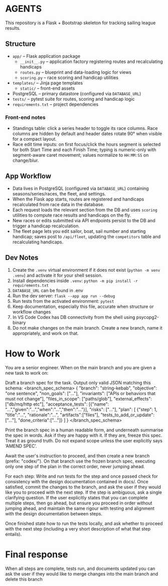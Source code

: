 # AGENTS

This repository is a Flask + Bootstrap skeleton for tracking sailing league results.

## Structure
- `app/` – Flask application package
  - `__init__.py` – application factory registering routes and recalculating handicaps
  - `routes.py` – blueprint and data-loading logic for views
  - `scoring.py` – race scoring and handicap utilities
- `templates/` – Jinja page templates
  - `static/` – front-end assets
- PostgreSQL – primary datastore (configured via `DATABASE_URL`)
- `tests/` – pytest suite for routes, scoring and handicap logic
- `requirements.txt` – project dependencies

### Front-end notes
- Standings table: click a series header to toggle its race columns. Race columns are hidden by default and header dates rotate 90° when visible for a compact layout.
- Race edit time inputs: on first focus/click the hours segment is selected for both Start Time and each Finish Time; typing is numeric-only with segment-aware caret movement; values normalize to `HH:MM:SS` on change/blur.

## App Workflow
- Data lives in PostgreSQL (configured via `DATABASE_URL`) containing seasons/series/races, the fleet, and settings.
- When the Flask app starts, routes are registered and handicaps recalculated from race data in the database.
- Each request loads the relevant section from the DB and uses `scoring` utilities to compute race results and handicaps on the fly.
- New races or edits submitted via API endpoints persist to the DB and trigger a handicap recalculation.
- The fleet page lets you edit sailor, boat, sail number and starting handicap; saves post to `/api/fleet`, updating the `competitors` table and recalculating handicaps.

## Dev Notes
1. Create the `.venv` virtual environment if it does not exist (`python -m venv .venv`) and activate it for your shell session.
2. Install dependencies inside `.venv`: `python -m pip install -r requirements.txt`
3. `DATABASE_URL` can be found in .env
4. Run the dev server: `flask --app app run --debug`
5. Run tests from the activated environment: `pytest`
6. Keep documentation, especially this file, accurate when structure or workflow changes
7. In VS Code Codex has DB connectivity from the shell using psycopg2-binary
8. Do not make changes on the main branch. Create a new branch, name it appropriately, and work on that.


# How to Work

You are a senior engineer. When on the main branch and you are given a new task to work on: 

 Draft a branch spec for the task. Output only valid JSON matching this schema:
<branch_spec_schema> { "branch": "string-kebab", "objective": "one sentence", "non_goals": ["..."], "invariants": ["APIs or behaviors that must not change"], "files_in_scope": ["paths/glob"], "external_effects": ["db/mq/http etc"], "acceptance_tests": [{"name": "...","given":"...","when":"...","then":"..."}], "risks": ["..."], "plan": [ {"step": 1, "title":"...", "rationale":"...", "artifacts":["files"], "tests_to_add_or_update":["..."], "done_criteria":["..."]} ] } </branch_spec_schema>

Print the branch spec in a human readable form, and underneath summarise the spec in words. Ask if they are happy with it. If they are, freeze this spec. Treat it as ground truth. Do not expand scope unless the user explicitly says ‘AMEND SPEC’.

Await the user's instruction to proceed, and then create a new branch (prefix: "codex/"). On that branch use the frozen branch spec, executing only one step of the plan in the correct order, never jumping ahead. 

For each step: Write and run tests for the step and once passed check for consistency with the design documentation contained in docs/. Once satisfied, commit the changes to the branch, and ask the user if they would like you to proceed with the next step. If the step is ambiguous, ask a single clarifying question. If the user explicitly states that you can complete multiple steps, then go ahead, but ensure you proceed in order without jumping ahead, and maintain the same rigour with testing and alignment with the design documentation between steps.

Once finished state how to run the tests locally, and ask whether to proceed with the next step (including a very short description of what that step entails).

# Final response

When all steps are complete, tests run, and documents updated you can ask the user if they would like to merge changes into the main branch and delete this branch